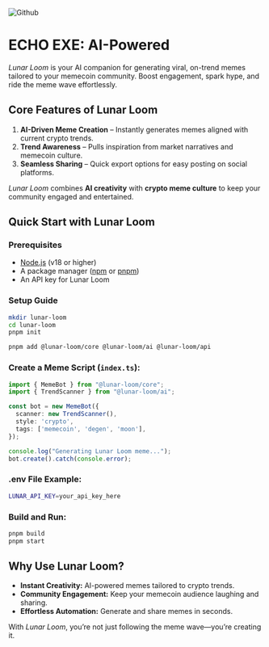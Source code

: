 ![Github](https://github.com/Devhubexe/EchoExe/blob/68d6c90d3ed236de6440cff0c2075e3d4b638846/Screenshot%202025-04-23%20at%2011.52.21.png)

# ECHO EXE: AI-Powered 

*Lunar Loom* is your AI companion for generating viral, on-trend memes tailored to your memecoin community. Boost engagement, spark hype, and ride the meme wave effortlessly.

## **Core Features of Lunar Loom**
1. **AI-Driven Meme Creation** – Instantly generates memes aligned with current crypto trends.
2. **Trend Awareness** – Pulls inspiration from market narratives and memecoin culture.
3. **Seamless Sharing** – Quick export options for easy posting on social platforms.

*Lunar Loom* combines **AI creativity** with **crypto meme culture** to keep your community engaged and entertained.

## **Quick Start with Lunar Loom**
### **Prerequisites**
- [Node.js](https://nodejs.org/) (v18 or higher)
- A package manager ([npm](https://www.npmjs.com/) or [pnpm](https://pnpm.io/))
- An API key for Lunar Loom

### **Setup Guide**
```bash
mkdir lunar-loom
cd lunar-loom
pnpm init
```
```bash
pnpm add @lunar-loom/core @lunar-loom/ai @lunar-loom/api
```
### **Create a Meme Script** (`index.ts`):
```typescript
import { MemeBot } from "@lunar-loom/core";
import { TrendScanner } from "@lunar-loom/ai";

const bot = new MemeBot({
  scanner: new TrendScanner(),
  style: 'crypto',
  tags: ['memecoin', 'degen', 'moon'],
});

console.log("Generating Lunar Loom meme...");
bot.create().catch(console.error);
```
### **.env File Example:**
```bash
LUNAR_API_KEY=your_api_key_here
```
### **Build and Run:**
```bash
pnpm build
pnpm start
```

## **Why Use Lunar Loom?**
- **Instant Creativity:** AI-powered memes tailored to crypto trends.
- **Community Engagement:** Keep your memecoin audience laughing and sharing.
- **Effortless Automation:** Generate and share memes in seconds.

With *Lunar Loom*, you’re not just following the meme wave—you’re creating it.


